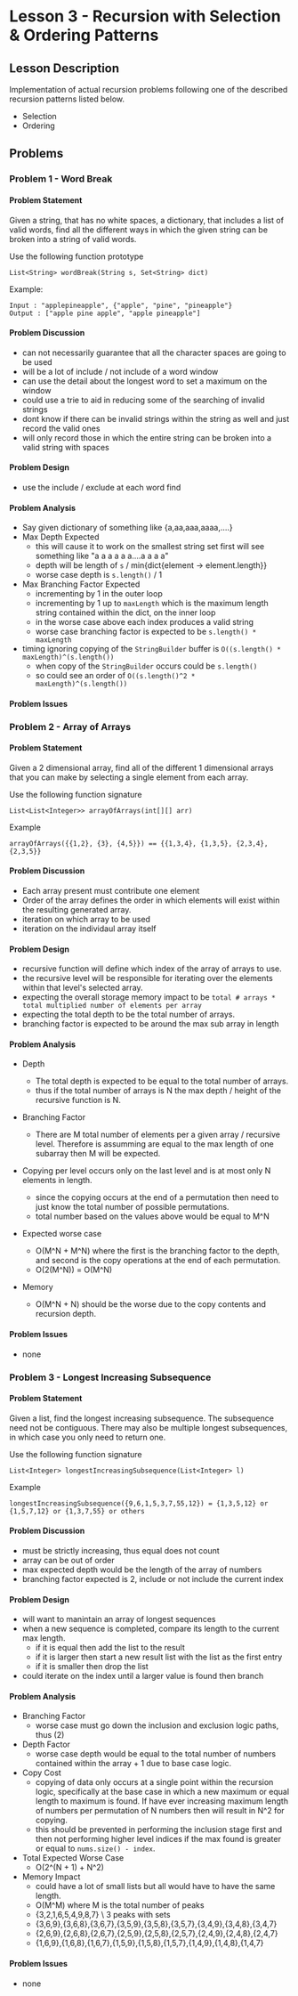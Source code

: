 # Lesson 3 - Recursion with Selection & Ordering Patterns
## Lesson Description
Implementation of actual recursion problems following one of the described recursion patterns listed below.
- Selection
- Ordering

## Problems
### Problem 1 - Word Break
#### Problem Statement
>
Given a string, that has no white spaces, a dictionary, that includes a list of valid words, find all the different ways in which the given string can be broken into a string of valid words.
>
Use the following function prototype
>
```
List<String> wordBreak(String s, Set<String> dict)
```
>
Example:
```
Input : "applepineapple", {"apple", "pine", "pineapple"}
Output : ["apple pine apple", "apple pineapple"]
```

#### Problem Discussion
- can not necessarily guarantee that all the character spaces are going to be used
- will be a lot of include / not include of a word window
- can use the detail about the longest word to set a maximum on the window
- could use a trie to aid in reducing some of the searching of invalid strings
- dont know if there can be invalid strings within the string as well and just record the valid ones
- will only record those in which the entire string can be broken into a valid string with spaces

#### Problem Design
- use the include / exclude at each word find

#### Problem Analysis
- Say given dictionary of something like {a,aa,aaa,aaaa,....}
- Max Depth Expected
  - this will cause it to work on the smallest string set first will see something like "a a a a a a....a a a a"
  - depth will be length of `s` / min{dict{element -> element.length}}
  - worse case depth is `s.length()` / 1
- Max Branching Factor Expected
  - incrementing by 1 in the outer loop
  - incrementing by 1 up to `maxLength` which is the maximum length string contained within the dict, on the inner loop
  - in the worse case above each index produces a valid string
  - worse case branching factor is expected to be `s.length() * maxLength`
- timing ignoring copying of the `StringBuilder` buffer is `O((s.length() * maxLength)^(s.length())`
  - when copy of the `StringBuilder` occurs could be `s.length()` 
  - so could see an order of `O((s.length()^2 * maxLength)^(s.length())`

#### Problem Issues

### Problem 2 - Array of Arrays
#### Problem Statement
>
Given a 2 dimensional array, find all of the different 1 dimensional arrays that you can make by selecting a single element from each array.
>
Use the following function signature 
```
List<List<Integer>> arrayOfArrays(int[][] arr)
```
>
Example
```
arrayOfArrays({{1,2}, {3}, {4,5}}) == {{1,3,4}, {1,3,5}, {2,3,4}, {2,3,5}}
```

#### Problem Discussion
- Each array present must contribute one element
- Order of the array defines the order in which elements will exist within the resulting generated array.
- iteration on which array to be used
- iteration on the individaul array itself

#### Problem Design
- recursive function will define which index of the array of arrays to use.
- the recursive level will be responsible for iterating over the elements within that level's selected array.
- expecting the overall storage memory impact to be `total # arrays * total multiplied number of elements per array`
- expecting the total depth to be the total number of arrays.
- branching factor is expected to be around the max sub array in length

#### Problem Analysis
- Depth
  - The total depth is expected to be equal to the total number of arrays.
  - thus if the total number of arrays is N the max depth / height of the recursive function is N.
- Branching Factor
  - There are M total number of elements per a given array / recursive level.  Therefore is assumming are equal to the max length of one subarray then M will be expected.
- Copying per level occurs only on the last level and is at most only N elements in length.  
  - since the copying occurs at the end of a permutation then need to just know the total number of possible permutations. 
  - total number based on the values above would be equal to M^N
- Expected worse case
  - O(M^N + M^N) where the first is the branching factor to the depth, and second is the copy operations at the end of each permutation.
  - O(2(M^N)) = O(M^N)

- Memory
  - O(M^N + N) should be the worse due to the copy contents and recursion depth.

#### Problem Issues
- none

### Problem 3 - Longest Increasing Subsequence
#### Problem Statement
>
Given a list, find the longest increasing subsequence. The subsequence need not be contiguous. There may also be multiple longest subsequences, in which case you only need to return one.
>
Use the following function signature 
```
List<Integer> longestIncreasingSubsequence(List<Integer> l)
```
>
Example
```
longestIncreasingSubsequence({9,6,1,5,3,7,55,12}) = {1,3,5,12} or {1,5,7,12} or {1,3,7,55} or others
```

#### Problem Discussion
- must be strictly increasing, thus equal does not count
- array can be out of order
- max expected depth would be the length of the array of numbers
- branching factor expected is 2, include or not include the current index

#### Problem Design
- will want to manintain an array of longest sequences
- when a new sequence is completed, compare its length to the current max length.  
  - if it is equal then add the list to the result
  - if it is larger then start a new result list with the list as the first entry
  - if it is smaller then drop the list
- could iterate on the index until a larger value is found then branch

#### Problem Analysis
- Branching Factor
  - worse case must go down the inclusion and exclusion logic paths, thus (2)
- Depth Factor
  - worse case depth would be equal to the total number of numbers contained within the array + 1 due to base case logic.
- Copy Cost
  - copying of data only occurs at a single point within the recursion logic, specifically at the base case in which a new maximum or equal length to maximum is found.  If have ever increasing maximum length of numbers per permutation of N numbers then will result in N^2 for copying.  
  - this should be prevented in performing the inclusion stage first and then not performing higher level indices if the max found is greater or equal to `nums.size() - index`.
- Total Expected Worse Case 
  - O(2^(N + 1) + N^2)
- Memory Impact
  - could have a lot of small lists but all would have to have the same length.
  - O(M^M) where M is the total number of peaks
  - {3,2,1,6,5,4,9,8,7} \\ 3 peaks with sets 
  - {3,6,9},{3,6,8},{3,6,7},{3,5,9},{3,5,8},{3,5,7},{3,4,9},{3,4,8},{3,4,7}
  - {2,6,9},{2,6,8},{2,6,7},{2,5,9},{2,5,8},{2,5,7},{2,4,9},{2,4,8},{2,4,7}
  - {1,6,9},{1,6,8},{1,6,7},{1,5,9},{1,5,8},{1,5,7},{1,4,9},{1,4,8},{1,4,7}

#### Problem Issues
- none

